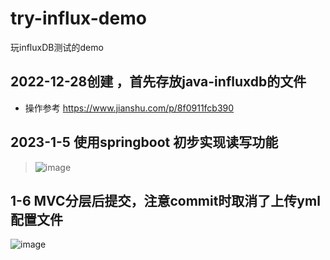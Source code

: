 # try-influx-demo
玩influxDB测试的demo

## 2022-12-28创建 ，首先存放java-influxdb的文件
- 操作参考 https://www.jianshu.com/p/8f0911fcb390

## 2023-1-5 使用springboot 初步实现读写功能
> ![image](https://user-images.githubusercontent.com/121101025/210701088-4166da19-9144-409b-b32a-7787558f22b0.png)

## 1-6 MVC分层后提交，注意commit时取消了上传yml配置文件
![image](https://user-images.githubusercontent.com/121101025/211040510-9d9c5844-84c8-4c7c-9e26-872b0bc483da.png)
